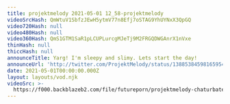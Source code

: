 ```yaml
---
title: projektmelody 2021-05-01 12_58-projektmelody
videoSrcHash: QmWtuV1SbfzJEwH5ytmV77n8Efj7oSTAG9YhUYNxX3QpGQ
video720Hash: null
video480Hash: null
video360Hash: QmS1GTM1SaR1pLCUPLurcgMJeTj9M2FRGQDWGAnrX1nVxe
thinHash: null
thiccHash: null
announceTitle: Yarg! I'm sleepy and slimy. Lets start the day!
announceUrl: 'http://twitter.com/ProjektMelody/status/1388538459816595463'
date: 2021-05-01T00:00:00.000Z
layout: layouts/vod.njk
videoSrc: >-
  https://f000.backblazeb2.com/file/futureporn/projektmelody-chaturbate-2021-05-01.mp4
---
```


